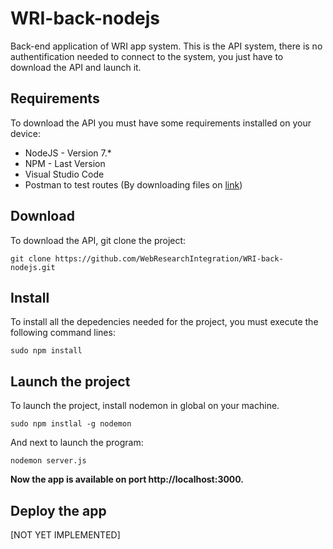 # WRI-back-nodejs

Back-end application of WRI app system. This is the API system, there is no authentification needed to connect to the system, you just have to download the API and launch it.

## Requirements

To download the API you must have some requirements installed on your device:

- NodeJS - Version 7.*
- NPM - Last Version
- Visual Studio Code
- Postman to test routes (By downloading files on [link]())

## Download

To download the API, git clone the project:

```shell
git clone https://github.com/WebResearchIntegration/WRI-back-nodejs.git
```

## Install

To install all the depedencies needed for the project, you must execute the following command lines:

```shell
sudo npm install
```

## Launch the project

To launch the project, install nodemon in global on your machine.

```shell
sudo npm instlal -g nodemon
```

And next to launch the program:

```shell
nodemon server.js
```

**Now the app is available on port http://localhost:3000.**

## Deploy the app

[NOT YET IMPLEMENTED]